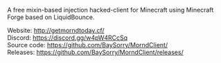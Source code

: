 A free mixin-based injection hacked-client for Minecraft using Minecraft Forge based on LiquidBounce.

Website:  http://getmorndtoday.cf/ \
Discord: https://discord.gg/w4pW4RCcSq \
Source code: https://github.com/BaySorry/MorndClient/ \
Releases: https://github.com/BaySorry/MorndClient/releases/
